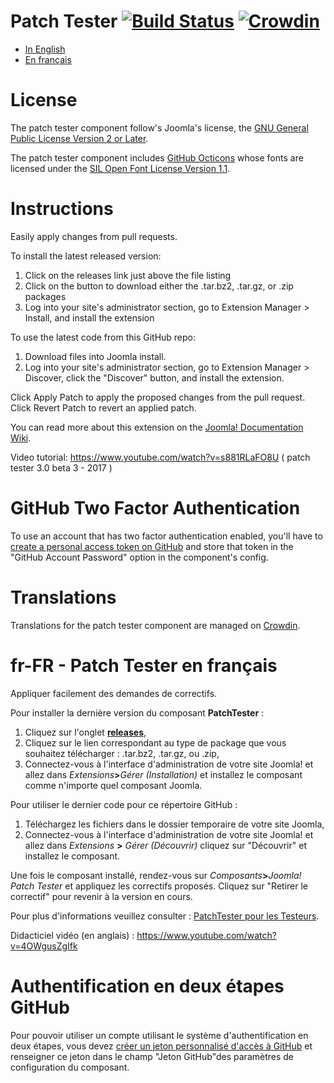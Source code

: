 Patch Tester [![Build Status](https://ci.joomla.org/api/badges/joomla-extensions/patchtester/status.svg)](https://ci.joomla.org/joomla-extensions/patchtester) 
[![Crowdin](https://badges.crowdin.net/e/f166ad1cd11fb51fd49eb6a863f64f08/localized.svg)](https://joomla.crowdin.com/joomla-official-extensions)
=============

* [In English](#license)
* [En français](#translations)

License
=======
The patch tester component follow's Joomla's license, the [GNU General Public License Version 2 or Later](http://www.gnu.org/licenses/gpl-2.0.txt).

The patch tester component includes [GitHub Octicons](https://octicons.github.com/) whose fonts are licensed under the [SIL Open Font License Version 1.1](http://scripts.sil.org/OFL).

Instructions
============

Easily apply changes from pull requests.

To install the latest released version:

1. Click on the releases link just above the file listing
2. Click on the button to download either the .tar.bz2, .tar.gz, or .zip packages
3. Log into your site's administrator section, go to Extension Manager > Install, and install the extension

To use the latest code from this GitHub repo:

1. Download files into Joomla install.
2. Log into your site's administrator section, go to Extension Manager > Discover, click the "Discover" button, and install the extension.

Click Apply Patch to apply the proposed changes from the pull request.
Click Revert Patch to revert an applied patch.

You can read more about this extension on the [Joomla! Documentation Wiki](https://docs.joomla.org/Component_Patchtester_for_Testers).

Video tutorial:
https://www.youtube.com/watch?v=s881RLaFO8U ( patch tester 3.0 beta 3 - 2017 )

GitHub Two Factor Authentication
=============

To use an account that has two factor authentication enabled, you'll have to [create a personal access token on GitHub](https://github.com/settings/applications) and store that token in the "GitHub Account Password" option in the component's config.

Translations
=============

Translations for the patch tester component are managed on [Crowdin](https://joomla.crowdin.com/joomla-official-extensions).


fr-FR - Patch Tester en français
=============

Appliquer facilement des demandes de correctifs.

Pour installer la dernière version du composant **PatchTester** :

1. Cliquez sur l'onglet [**releases**](https://github.com/joomla-extensions/patchtester/releases),
2. Cliquez sur le lien correspondant au type de package que vous souhaitez télécharger : .tar.bz2, .tar.gz, ou .zip,
3. Connectez-vous à l'interface d'administration de votre site Joomla! et allez dans _Extensions_**>**_Gérer (Installation)_ et installez le composant comme n'importe quel composant Joomla.

Pour utiliser le dernier code pour ce répertoire GitHub :

1. Téléchargez les fichiers dans le dossier temporaire de votre site Joomla,
2. Connectez-vous à l'interface d'administration de votre site Joomla! et allez dans _Extensions_ **>** _Gérer (Découvrir)_ cliquez sur "Découvrir" et installez le composant.

Une fois le composant installé, rendez-vous sur _Composants_**>**_Joomla! Patch Tester_ et appliquez les correctifs proposés.
Cliquez sur "Retirer le correctif" pour revenir à la version en cours.

Pour plus d'informations veuillez consulter : [PatchTester pour les Testeurs](https://docs.joomla.org/Component_Patchtester_for_Testers/fr).

Didacticiel vidéo (en anglais) :
https://www.youtube.com/watch?v=4OWgusZgIfk

Authentification en deux étapes GitHub
=============
Pour pouvoir utiliser un compte utilisant le système d'authentification en deux étapes, vous devez [créer un jeton personnalisé d'accès à GitHub](https://github.com/settings/applications) et renseigner ce jeton dans le champ "Jeton GitHub"des paramètres de configuration du composant.
